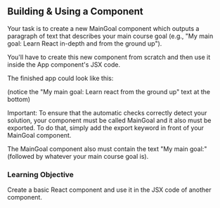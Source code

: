 ## Building & Using a Component

Your task is to create a new MainGoal component which outputs a paragraph of text that describes your main course goal (e.g., "My main goal: Learn React in-depth and from the ground up").

You'll have to create this new component from scratch and then use it inside the App component's JSX code.

The finished app could look like this:


(notice the "My main goal: Learn react from the ground up" text at the bottom)

Important: To ensure that the automatic checks correctly detect your solution, your component must be called MainGoal and it also must be exported. To do that, simply add the export keyword in front of your MainGoal component.

The MainGoal component also must contain the text "My main goal:" (followed by whatever your main course goal is).

### Learning Objective

Create a basic React component and use it in the JSX code of another component.
